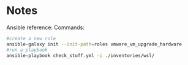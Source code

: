 # Notes

Ansible reference:
Commands:

```bash
#create a new role
ansible-galaxy init --init-path=roles vmware_vm_upgrade_hardware
#run a playbook
ansible-playbook check_stuff.yml -i ./inventories/wsl/
```

